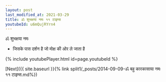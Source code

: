 ```yaml
---
layout: post
last_modified_at: 2021-03-29
title: ॐ शुभक्षया नमः ११ टाइम्स
youtubeId: u6mQujRYrn4
---
```

 
 
 ॐ शुभक्षया नमः  
 
 -  जिसके पास दर्शन है जो मोक्ष की ओर ले जाता है 
 
  
 
  
 
 
 
 
 
 


{% include youtubePlayer.html id=page.youtubeId %}
 
[Next]({{ site.baseurl }}{% link  split1/_posts/2014-09-09-ॐ बहु कारकासाया नमः ११ टाइम्स.md%})
 
